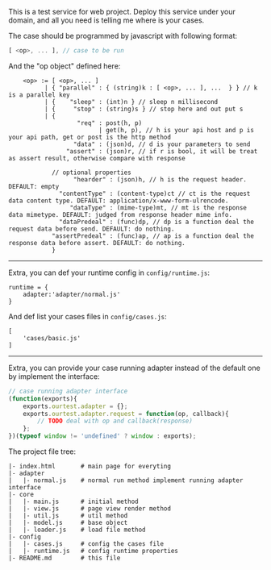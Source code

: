This is a test service for web project.
Deploy this service under your domain, and all you need is telling me where is your cases.

The case should be programmed by javascript with following format:
```javascript
[ <op>, ... ], // case to be run
```

And the "op object" defined here:
```
    <op> := [ <op>, ... ]
          | { "parallel" : { (string)k : [ <op>, ... ], ...  } } // k is a parallel key
          | {    "sleep" : (int)n } // sleep n millisecond
          | {     "stop" : (string)s } // stop here and out put s
          | {
                   "req" : post(h, p)
                         | get(h, p), // h is your api host and p is your api path, get or post is the http method
                  "data" : (json)d, // d is your parameters to send
                "assert" : (json)r, // if r is bool, it will be treat as assert result, otherwise compare with response

            // optional properties
                  "hearder" : (json)h, // h is the request header. DEFAULT: empty
              "contentType" : (content-type)ct // ct is the request data content type. DEFAULT: application/x-www-form-ulrencode.
                 "dataType" : (mime-type)mt, // mt is the response data mimetype. DEFAULT: judged from response header mime info.
              "dataPredeal" : (func)dp, // dp is a function deal the request data before send. DEFAULT: do nothing.
            "assertPredeal" : (func)ap, // ap is a function deal the response data before assert. DEFAULT: do nothing.
            }
```

--------

Extra, you can def your runtime config in ```config/runtime.js```:
```javasript
runtime = {
    adapter:'adapter/normal.js'
}
```
And def list your cases files in ```config/cases.js```:
```javasript
[
    'cases/basic.js'
]
```

--------

Extra, you can provide your case running adapter instead of the default one by implement the interface:
```javascript
// case running adapter interface
(function(exports){
    exports.ourtest.adapter = {};
    exports.ourtest.adapter.request = function(op, callback){
        // TODO deal with op and callback(response)
    };
})(typeof window != 'undefined' ? window : exports);
```

The project file tree:
```
|- index.html       # main page for everyting
|- adapter
|   |- normal.js    # normal run method implement running adapter interface
|- core
|   |- main.js      # initial method
|   |- view.js      # page view render method
|   |- util.js      # util method
|   |- model.js     # base object
|   |- loader.js    # load file method
|- config
|   |- cases.js     # config the cases file
|   |- runtime.js   # config runtime properties
|- README.md        # this file
```
